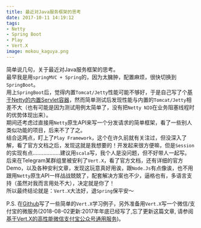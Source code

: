 ```yaml
---
title: 最近对Java服务框架的思考
date: 2017-10-11 14:19:12
tags:
- Netty
- Spring Boot
- Play
- Vert.X
image: mokou_kaguya.png
---
```

简单说几句，关于最近对Java服务框架的思考。  
最早我是用`springMVC + Spring`的，因为太臃肿，配置麻烦，很快切换到`SpringBoot`。  
用上`SpringBoot`后，觉得内置`Tomcat/Jetty`性能可能不够好，于是自己写了个[基于Netty的内置Servlet容器](https://github.com/Leibnizhu/spring-boot-starter-netty)，然而简单测试后发现性能与内置的`Tomcat/Jetty`相差不大（也有可能是因为测试用例太简单了，没有把`Netty NIO`在业务阻塞线程时的优势体现出来）。  
期间还考虑过直接用`Netty`原生API来写一个分发请求的简单框架，看了一些别人类似功能的项目，后来不了了之。  
结合这两点，盯上了`Play Framework`，这个在许久前就有关注过，但没深入了解，看了官方文档之后，发现这就是我想要的！开发起来很方便嘛，但是`Session`的实现有点………………建议用`scala`写，我个人是没问题，但不好带人一起写。  
后来在Telegram某群组里被安利了`Vert.X`，看了官方文档，还有详细的官方Demo，以及各种安利文章，发现这玩意真好用诶，跟`Node.Js`有点像诶，也不用跟用`Netty`原生API一样战战兢兢了，配套解决方案也不少，逼格也有，多语言支持（虽然对我而言用处不大），决定就是你了！  
所以最终结论就是：`Vert.X`大法好，退`Spring`保平安～
  
P.S. 在[Github](https://github.com/Leibnizhu/VertxLearn)写了一些简单的`Vert.X`学习例子，另外准备用`Vert.X`写一个微信/支付宝的微服务(2018-08-02更新:2017年年底已经写了,忘了更新这篇文章, 请参阅[基于Vert.X的高性能微信支付宝公众号通用服务](/p/基于Vert.X的高性能微信支付宝公众号通用服务/))。
